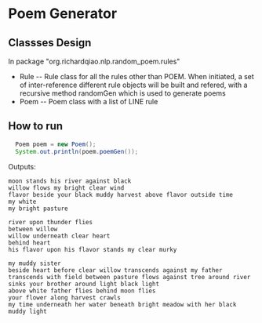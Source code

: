 # Poem Generator

## Classses Design
In package "org.richardqiao.nlp.random_poem.rules"
* Rule -- Rule class for all the rules other than POEM.
  When initiated, a set of inter-reference different rule objects will be built and refered, with a recursive method randomGen which is used to generate poems
* Poem -- Poem class with a list of LINE rule

## How to run
```Java
  Poem poem = new Poem();
  System.out.println(poem.poemGen());
```
Outputs:
```
moon stands his river against black 
willow flows my bright clear wind 
flavor beside your black muddy harvest above flavor outside time 
my white 
my bright pasture 
```
```
river upon thunder flies 
between willow 
willow underneath clear heart 
behind heart 
his flavor upon his flavor stands my clear murky 
```
```
my muddy sister 
beside heart before clear willow transcends against my father transcends with field between pasture flows against tree around river sinks your brother around light black light 
above white father flies behind moon flies 
your flower along harvest crawls 
my time underneath her water beneath bright meadow with her black muddy light 
```